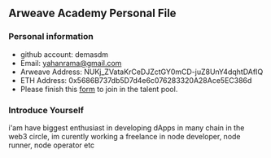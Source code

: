 ## Arweave Academy Personal File

### Personal information

- github account: demasdm
- Email: yahanrama@gmail.com
- Arweave Address: NUKj_ZVataKrCeDJZctGY0mCD-juZ8UnY4dqhtDAfIQ
- ETH Address: 0x5686B737db5D7d4e6c076283320A28Ace5EC386d
- Please finish this [form](https://docs.google.com/forms/d/e/1FAIpQLSfWA5fIIcBgmRppm3jNz5vmf9Mai_QMVil-2pO4r7YKn_Zhtw/viewform?usp=sf_link) to join in the talent pool.

### Introduce Yourself
 i'am have biggest enthusiast in developing dApps in many chain in the web3 circle, im curently working a freelance in node developer, node runner, node operator etc
